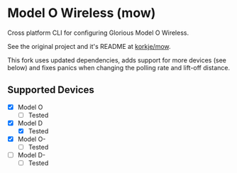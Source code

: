 # Model O Wireless (mow)
Cross platform CLI for configuring Glorious Model O Wireless.

See the original project and it's README at [korkje/mow](https://github.com/korkje/mow).

This fork uses updated dependencies, adds support for more devices (see below) and fixes panics when changing the polling rate and lift-off distance.

## Supported Devices
- [x] Model O
    - [ ] Tested
- [x] Model D
    - [x] Tested
- [x] Model O-
    - [ ] Tested
- [ ] Model D-
    - [ ] Tested
